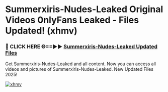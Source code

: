 # Summerxiris-Nudes-Leaked Original Videos 0nlyFans Leaked - Files Updated! (xhmv)

<h3>🔴 CLICK HERE 🌐==►► <a href="https://tinyurl.com/52m3yx9h" rel="nofollow">Summerxiris-Nudes-Leaked Updated Files</a></h3>

Get Summerxiris-Nudes-Leaked and all content. Now you can access all videos and pictures of Summerxiris-Nudes-Leaked. New Updated Files 2025!

[![xhmv](https://i.imgur.com/TnHtlc8.gif)](https://tinyurl.com/52m3yx9h)
